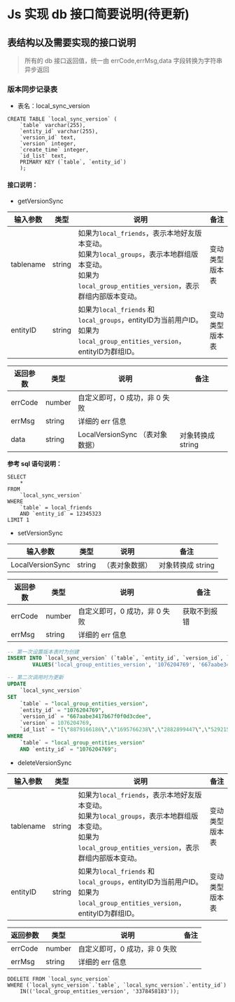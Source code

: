 # Js 实现 db 接口简要说明(待更新)

## 表结构以及需要实现的接口说明

> 所有的 db 接口返回值，统一由 errCode,errMsg,data 字段转换为字符串异步返回

### 版本同步记录表

- 表名：local_sync_version

```sqlite
CREATE TABLE `local_sync_version` (
	`table` varchar(255),
	`entity_id` varchar(255),
	`version_id` text,
	`version` integer,
	`create_time` integer,
	`id_list` text,
	PRIMARY KEY (`table`, `entity_id`)
    );
```

#### 接口说明：

- getVersionSync

| 输入参数  | 类型   | 说明 | 备注 |
| --------- | ------ | ---- | ---- |
| tablename | string | 如果为`local_friends`，表示本地好友版本变动。<br> 如果为`local_groups`，表示本地群组版本变动。<br> 如果为`local_group_entities_version`，表示群组内部版本变动。    | 变动类型版本表     |
| entityID  | string | 如果为`local_friends` 和 `local_groups`，entityID为当前用户ID。<br> 如果为`local_group_entities_version`，entityID为群组ID。    | 变动类型版本表    | 版本表对应的实体ID     |

| 返回参数 | 类型   | 说明                            | 备注              |
| -------- | ------ | ------------------------------- | ----------------- |
| errCode  | number | 自定义即可，0 成功，非 0 失败   |                   |
| errMsg   | string | 详细的 err 信息                 |                   |
| data     | string | LocalVersionSync （表对象数据） | 对象转换成 string |

**参考 sql 语句说明：**

```sqlite
SELECT
	*
FROM
	`local_sync_version`
WHERE
	`table` = local_friends
	AND `entity_id` = 12345323
LIMIT 1
```

- setVersionSync

| 输入参数    | 类型   | 说明           | 备注              |
| ----------- | ------ | -------------- | ----------------- |
| LocalVersionSync | string | （表对象数据） | 对象转换成 string |

| 返回参数 | 类型   | 说明                          | 备注         |
| -------- | ------ | ----------------------------- | ------------ |
| errCode  | number | 自定义即可，0 成功，非 0 失败 | 获取不到报错 |
| errMsg   | string | 详细的 err 信息               |              |

```sql
-- 第一次设置版本表时为创建
INSERT INTO `local_sync_version` (`table`, `entity_id`, `version_id`, `version`, `create_time`, `id_list`)
		VALUES('local_group_entities_version', '1076204769', '667aabe3417b67f0f0d3cdee', 1076204769, 0, '["8879166186","1695766238","2882899447","5292156665"]');

-- 第二次调用时为更新
UPDATE
	`local_sync_version`
SET
	`table` = "local_group_entities_version",
	`entity_id` = "1076204769",
	`version_id` = "667aabe3417b67f0f0d3cdee",
	`version` = 1076204769,
	`id_list` = "[\"8879166186\",\"1695766238\",\"2882899447\",\"5292156665\"]"
WHERE
	`table` = "local_group_entities_version"
	AND `entity_id` = "1076204769";
```

- deleteVersionSync

| 输入参数     | 类型   | 说明 | 备注 |
| ------------ | ------ | ---- | ---- |
| tablename | string | 如果为`local_friends`，表示本地好友版本变动。<br> 如果为`local_groups`，表示本地群组版本变动。<br> 如果为`local_group_entities_version`，表示群组内部版本变动。    | 变动类型版本表     |
| entityID  | string | 如果为`local_friends` 和 `local_groups`，entityID为当前用户ID。<br> 如果为`local_group_entities_version`，entityID为群组ID。    | 变动类型版本表    | 版本表对应的实体ID     |

| 返回参数 | 类型   | 说明                          | 备注 |
| -------- | ------ | ----------------------------- | ---- |
| errCode  | number | 自定义即可，0 成功，非 0 失败 |      |
| errMsg   | string | 详细的 err 信息               |      |

```sqlite
DDELETE FROM `local_sync_version`
WHERE (`local_sync_version`.`table`, `local_sync_version`.`entity_id`)
	IN(('local_group_entities_version', '3378458183'));
```
